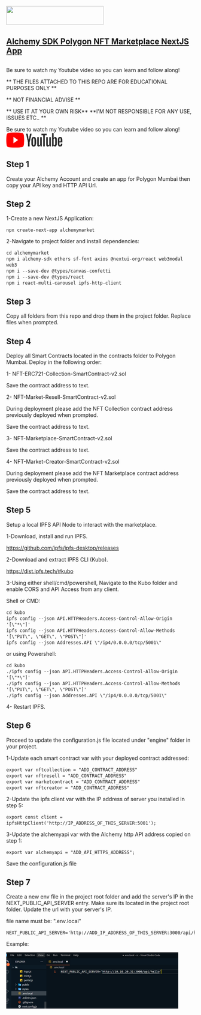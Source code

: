
<a href="http://youtube.a3b.io" target="_blank"><img src="https://github.com/net2devcrypto/N2D-NFT-Marketplace/blob/main/n2DMarket.png" width="260" height="50"><h2>Alchemy SDK Polygon NFT Marketplace NextJS App</h2></a>
##
Be sure to watch my Youtube video so you can learn and follow along!

** THE FILES ATTACHED TO THIS REPO ARE FOR EDUCATIONAL PURPOSES ONLY **

** NOT FINANCIAL ADVISE **

** USE IT AT YOUR OWN RISK** **I'M NOT RESPONSIBLE FOR ANY USE, ISSUES ETC.. **

Be sure to watch my Youtube video so you can learn and follow along!
<a href="https://www.youtube.com/watch?v=wxeA8NKPNUA&t=539s" target="_blank"><img src="https://github.com/net2devcrypto/misc/blob/main/ytlogo2.png" width="150" height="40"></a> 

## Step 1

Create your Alchemy Account and create an app for Polygon Mumbai then copy your API key and HTTP API Url.

## Step 2

1-Create a new NextJS Application:

```shell
npx create-next-app alchemymarket
```

2-Navigate to project folder and install dependencies:

```shell
cd alchemymarket
npm i alchemy-sdk ethers sf-font axios @nextui-org/react web3modal web3
npm i --save-dev @types/canvas-confetti
npm i --save-dev @types/react
npm i react-multi-carousel ipfs-http-client
```

## Step 3

Copy all folders from this repo and drop them in the project folder. Replace
files when prompted.

## Step 4

Deploy all Smart Contracts located in the contracts folder to Polygon Mumbai.
Deploy in the following order:

1- NFT-ERC721-Collection-SmartContract-v2.sol

Save the contract address to text.

2- NFT-Market-Resell-SmartContract-v2.sol

During deployment please add the NFT Collection contract address
previously deployed when prompted.

Save the contract address to text.

3- NFT-Marketplace-SmartContract-v2.sol

Save the contract address to text.

4- NFT-Market-Creator-SmartContract-v2.sol

During deployment please add the NFT Marketplace contract address
previously deployed when prompted.

Save the contract address to text.

## Step 5

Setup a local IPFS API Node to interact with the marketplace.

1-Download, install and run IPFS.

https://github.com/ipfs/ipfs-desktop/releases

2-Download and extract IPFS CLI (Kubo).

https://dist.ipfs.tech/#kubo

3-Using either shell/cmd/powershell, Navigate to the Kubo folder and enable CORS and API Access from any client.

Shell or CMD:
```shell
cd kubo
ipfs config --json API.HTTPHeaders.Access-Control-Allow-Origin '[\"*\"]'
ipfs config --json API.HTTPHeaders.Access-Control-Allow-Methods '[\"PUT\", \"GET\", \"POST\"]'
ipfs config --json Addresses.API \"/ip4/0.0.0.0/tcp/5001\"
```

or using Powershell:
```shell
cd kubo
./ipfs config --json API.HTTPHeaders.Access-Control-Allow-Origin '[\"*\"]'
./ipfs config --json API.HTTPHeaders.Access-Control-Allow-Methods '[\"PUT\", \"GET\", \"POST\"]'
./ipfs config --json Addresses.API \"/ip4/0.0.0.0/tcp/5001\"
```

4- Restart IPFS.

## Step 6

Proceed to update the configuration.js file located under "engine" folder in your
project. 

1-Update each smart contract var with your deployed contract addressed:
```shell
export var nftcollection = "ADD_CONTRACT_ADDRESS"
export var nftresell = "ADD_CONTRACT_ADDRESS"
export var marketcontract = "ADD_CONTRACT_ADDRESS"
export var nftcreator = "ADD_CONTRACT_ADDRESS"
```

2-Update the ipfs client var with the IP address of server you installed in step 5:
```shell
export const client = ipfsHttpClient('http://IP_ADDRESS_OF_THIS_SERVER:5001');
```

3-Update the alchemyapi var with the Alchemy http API address copied on step 1:

```shell
export var alchemyapi = "ADD_API_HTTPS_ADDRESS";
```

Save the configuration.js file

## Step 7

Create a new env file in the project root folder and add the server's IP in
the NEXT_PUBLIC_API_SERVER entry. Make sure its located in the project root
folder. Update the url with your server's IP.

file name must be:  ".env.local"

```shell
NEXT_PUBLIC_API_SERVER='http://ADD_IP_ADDRESS_OF_THIS_SERVER:3000/api/hello'
```

Example:

<img src="https://github.com/net2devcrypto/Alchemy-SDK-Quick-NFT-Market/blob/main/env-screenshot.PNG" width="460" height="150">


